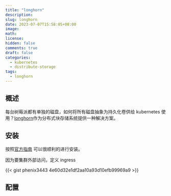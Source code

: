 ```yaml
---
title: "longhorn"
description:
slug: longhorn
date: 2023-07-07T15:58:05+08:00
image:
math:
license:
hidden: false
comments: true
draft: false
categories:
  - kubernetes
  - distribute-storage
tags:
  - longhorn
---
```


## 概述

每台树莓派都有单独的磁盘，如何将所有磁盘抽象为持久化卷供给 kubernetes 使用？[longhorn](https://longhorn.io/docs/1.4.2/what-is-longhorn/)作为分布式块存储系统提供一种解决方案。

## 安装

按照[官方指南](https://longhorn.io/docs/1.4.2/deploy/install/install-with-helm/) 可以很顺利的进行安装。

因为要集群外部访问，定义 ingress

{{< gist phenix3443 4e60d32e1df2aa10a93d10efb99969a9 >}}

## 配置
